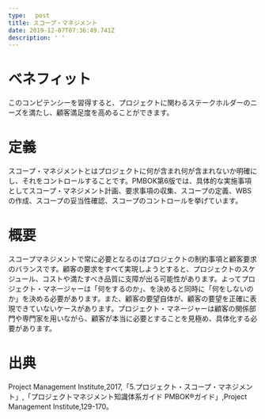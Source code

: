 ```yaml
---
type: 　post
title: スコープ・マネジメント
date: 2019-12-07T07:36:49.741Z
description: ' '
---
```

# ベネフィット

このコンピテンシーを習得すると、プロジェクトに関わるステークホルダーのニーズを満たし、顧客満足度を高めることができます。

# 定義

スコープ・マネジメントとはプロジェクトに何が含まれ何が含まれないか明確にし、それをコントロールすることです。PMBOK第6版では、具体的な実施事項としてスコープ・マネジメント計画、要求事項の収集、スコープの定義、WBSの作成、スコープの妥当性確認、スコープのコントロールを挙げています。

# 概要

スコープマネジメントで常に必要となるのはプロジェクトの制約事項と顧客要求のバランスです。顧客の要求をすべて実現しようとすると、プロジェクトのスケジュール、コストや満たすべき品質に支障が出る可能性があります。よってプロジェクト・マネージャーは「何をするのか」、を決めると同時に「何をしないのか」を決める必要があります。また、顧客の要望自体が、顧客の要望を正確に表現できていないケースがあります。プロジェクト・マネージャーは顧客の関係部門や専門家を用いながら、顧客が本当に必要とすることを見極め、具体化する必要があります。

# 出典

Project Management Institute,2017,「5.プロジェクト・スコープ・マネジメント」,「プロジェクトマネジメント知識体系ガイド PMBOK®ガイド」,Project Management Institute,129-170。
